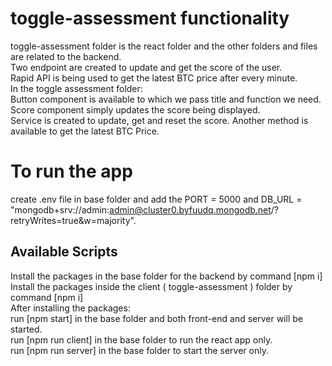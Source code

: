 # toggle-assessment functionality
toggle-assessment folder is the react folder and the other folders and files are related to the backend. <br/>
Two endpoint are created to update and get the score of the user. <br/>
Rapid API is being used to get the latest BTC price after every minute. <br/>
In the toggle assessment folder: <br/>
 Button component is available to which we pass title and function we need. <br/>
 Score component simply updates the score being displayed. <br/>
Service is created to update, get and reset the score. Another method is available to get the latest BTC Price. <br/>

# To run the app
create .env file in base folder and add the PORT = 5000 and DB_URL = "mongodb+srv://admin:admin@cluster0.byfuudq.mongodb.net/?retryWrites=true&w=majority". <br/>

## Available Scripts
Install the packages in the base folder for the backend by command [npm i] <br/>
Install the packages inside the client ( toggle-assessment ) folder by command [npm i] <br/>
After installing the packages: <br/>
run [npm start] in the base folder and both front-end and server will be started. <br/> 
run [npm run client] in the base folder to run the react app only. <br/>
run [npm run server] in the base folder to start the server only. <br/>

